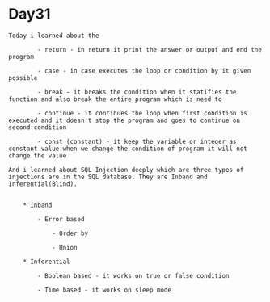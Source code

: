# Day31

	Today i learned about the 

			- return - in return it print the answer or output and end the program

			- case - in case executes the loop or condition by it given possible

			- break - it breaks the condition when it statifies the function and also break the entire program which is need to 

			- continue - it continues the loop when first condition is executed and it doesn't stop the program and goes to continue on second condition

			- const (constant) - it keep the variable or integer as constant value when we change the condition of program it will not change the value

	And i learned about SQL Injection deeply which are three types of injections are in the SQL database. They are Inband and Inferential(Blind). 


		* Inband

			- Error based

				- Order by

				- Union

		* Inferential 

			- Boolean based - it works on true or false condition

			- Time based - it works on sleep mode

